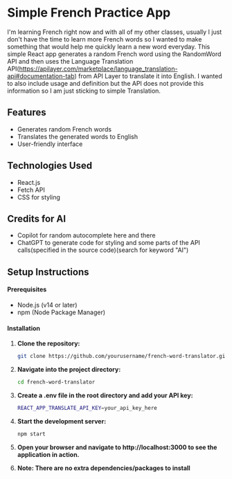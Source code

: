 # Simple French Practice App

I'm learning French right now and with all of my other classes, usually I just don't have the time to learn more French words so I wanted to make something that would help me quickly learn a new word everyday. This simple React app generates a random French word using the RandomWord API and then uses the Language Translation API(https://apilayer.com/marketplace/language_translation-api#documentation-tab) from API Layer to translate it into English. I wanted to also include usage and definition but the API does not provide this information so I am just sticking to simple Translation. 

## Features

- Generates random French words
- Translates the generated words to English
- User-friendly interface

## Technologies Used

- React.js
- Fetch API
- CSS for styling

## Credits for AI
- Copilot for random autocomplete here and there
- ChatGPT to generate code for styling and some parts of the API calls(specified in the source code)(search for keyword "AI")

## Setup Instructions

#### Prerequisites

- Node.js (v14 or later)
- npm (Node Package Manager)

#### Installation

1. **Clone the repository:**
   ```bash
   git clone https://github.com/yourusername/french-word-translator.git
2. **Navigate into the project directory:**
    ```bash 
    cd french-word-translator
3. **Create a .env file in the root directory and add your API key:**
    ```bash 
    REACT_APP_TRANSLATE_API_KEY=your_api_key_here
4. **Start the development server:**
    ```bash 
    npm start
5. **Open your browser and navigate to http://localhost:3000 to see the application in action.**

6. **Note: There are no extra dependencies/packages to install**



